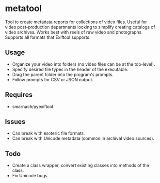 # metatool

Tool to create metadata reports for collections of video files.
Useful for video post-production departments looking to simplify creating catalogs of video archives.
Works best with reels of raw video and photographs. Supports all formats that Exiftool supports.

## Usage
 - Organize your video into folders (no video files can be at the top-level).
 - Specify desired file types in the header of the executable.
 - Drag the parent folder into the program's prompts.
 - Follow prompts for CSV or JSON output.
 
## Requires
 - smarnach/pyexiftool
 
## Issues
 - Can break with esoteric file formats.
 - Can break with Unicode metadata (common in archival video sources).

## Todo
 - Create a class wrapper, convert existing classes into methods of the class.
 - Fix Unicode bugs.
